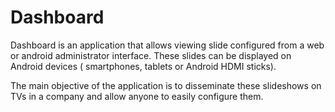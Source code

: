 # Dashboard
Dashboard is an application that allows viewing slide configured from a web or android administrator interface. 
These slides can be displayed on Android devices ( smartphones, tablets or Android HDMI sticks).

The main objective of the application is to disseminate these slideshows on TVs in a company and allow anyone to easily configure them.
